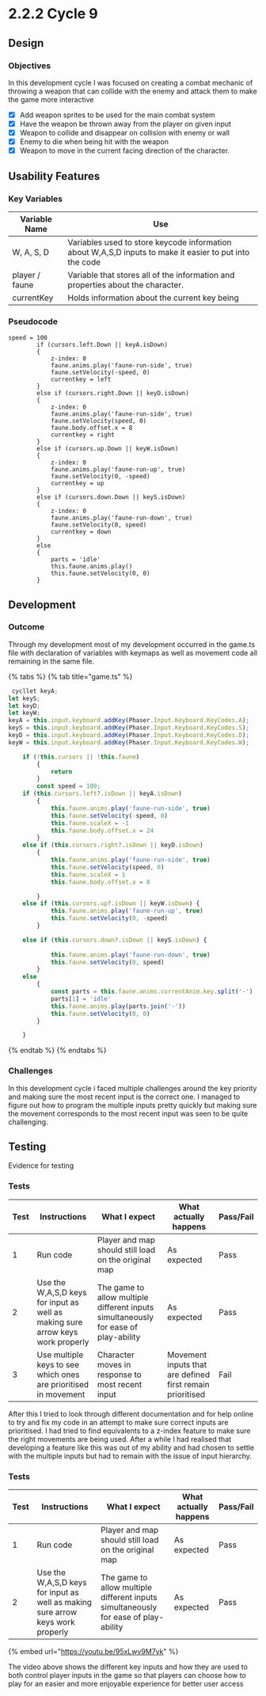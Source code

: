 # 2.2.2 Cycle 9

## Design

### Objectives

In this development cycle I was focused on creating a combat mechanic of throwing a weapon that can collide with the enemy and attack them to make the game more interactive

* [x] Add weapon sprites to be used for the main combat system
* [x] Have the weapon be thrown away from the player on given input
* [x] Weapon to collide and disappear on collision with enemy or wall
* [x] Enemy to die when being hit with the weapon
* [x] Weapon to move in the current facing direction of the character.

## Usability Features

### Key Variables

| Variable Name  | Use                                                                                                     |
| -------------- | ------------------------------------------------------------------------------------------------------- |
| W, A, S, D     | Variables used to store keycode information about W,A,S,D inputs to make it easier to put into the code |
| player / faune | Variable that stores all of the information and properties about the character.                         |
| currentKey     | Holds information about the current key being                                                           |

### Pseudocode

```
speed = 100
        if (cursors.left.Down || keyA.isDown)
        {
            z-index: 0
            faune.anims.play('faune-run-side', true)
            faune.setVelocity(-speed, 0)
            currentkey = left
        }
        else if (cursors.right.Down || keyD.isDown)
        {
            z-index: 0
            faune.anims.play('faune-run-side', true)
            faune.setVelocity(speed, 0)
            faune.body.offset.x = 8
            currentkey = right
        }
        else if (cursors.up.Down || keyW.isDown)
        {
            z-index: 0
            faune.anims.play('faune-run-up', true)
            faune.setVelocity(0, -speed) 
            currentkey = up
        }
        else if (cursors.down.Down || keyS.isDown)
        {
            z-index: 0
            faune.anims.play('faune-run-down', true)
            faune.setVelocity(0, speed)
            currentkey = down
        }
        else
        {
            parts = 'idle'
            this.faune.anims.play()
            this.faune.setVelocity(0, 0)
        }
```

## Development

### Outcome

Through my development most of my development occurred in the game.ts file with declaration of variables with keymaps as well as movement code all remaining in the same file.

{% tabs %}
{% tab title="game.ts" %}
```typescript
 cycllet keyA;
let keyS;
let keyD;
let keyW;
keyA = this.input.keyboard.addKey(Phaser.Input.Keyboard.KeyCodes.A);
keyS = this.input.keyboard.addKey(Phaser.Input.Keyboard.KeyCodes.S);
keyD = this.input.keyboard.addKey(Phaser.Input.Keyboard.KeyCodes.D);
keyW = this.input.keyboard.addKey(Phaser.Input.Keyboard.KeyCodes.W);

    if (!this.cursors || !this.faune)
        {
            return
        }
        const speed = 100;
    if (this.cursors.left?.isDown || keyA.isDown)
        {
            this.faune.anims.play('faune-run-side', true)
            this.faune.setVelocity(-speed, 0)
            this.faune.scaleX = -1
            this.faune.body.offset.x = 24
        }
    else if (this.cursors.right?.isDown || keyD.isDown)
        {
            this.faune.anims.play('faune-run-side', true)
            this.faune.setVelocity(speed, 0)
            this.faune.scaleX = 1
            this.faune.body.offset.x = 8

        }
    else if (this.cursors.up?.isDown || keyW.isDown) {
            this.faune.anims.play('faune-run-up', true)
            this.faune.setVelocity(0, -speed)
        }

    else if (this.cursors.down?.isDown || keyS.isDown) {
            
            this.faune.anims.play('faune-run-down', true)
            this.faune.setVelocity(0, speed)
        }
    else
        {
            const parts = this.faune.anims.currentAnim.key.split('-')
            parts[1] = 'idle'
            this.faune.anims.play(parts.join('-'))
            this.faune.setVelocity(0, 0)
        }

    }
```
{% endtab %}
{% endtabs %}

### Challenges

In this development cycle i faced multiple challenges around the key priority and making sure the most recent input is the correct one. I managed to figure out how to program the multiple inputs pretty quickly but making sure the movement corresponds to the most recent input was seen to be quite challenging.&#x20;

## Testing

Evidence for testing

### Tests

| Test | Instructions                                                                   | What I expect                                                                         | What actually happens                                     | Pass/Fail |
| ---- | ------------------------------------------------------------------------------ | ------------------------------------------------------------------------------------- | --------------------------------------------------------- | --------- |
| 1    | Run code                                                                       | Player and map should still load on the original map                                  | As expected                                               | Pass      |
| 2    | Use the W,A,S,D keys for input as well as making sure arrow keys work properly | The game to allow multiple different inputs simultaneously for ease of play-ability   | As expected                                               | Pass      |
| 3    | Use multiple keys to see which ones are prioritised in movement                | Character moves in response to most recent input                                      | Movement inputs that are defined first remain prioritised | Fail      |

After this I tried to look through different documentation and for help online to try and fix my code in an attempt to make sure correct inputs are prioritised. I had tried to find equivalents to a z-index feature to make sure the right movements are being used. After a while I had realised that developing a feature like this was out of my ability and had chosen to settle with the multiple inputs but had to remain with the issue of input hierarchy.&#x20;

### Tests

| Test | Instructions                                                                   | What I expect                                                                         | What actually happens | Pass/Fail |
| ---- | ------------------------------------------------------------------------------ | ------------------------------------------------------------------------------------- | --------------------- | --------- |
| 1    | Run code                                                                       | Player and map should still load on the original map                                  | As expected           | Pass      |
| 2    | Use the W,A,S,D keys for input as well as making sure arrow keys work properly | The game to allow multiple different inputs simultaneously for ease of play-ability   | As expected           | Pass      |

{% embed url="https://youtu.be/95xLwv9M7yk" %}

The video above shows the different key inputs and how they are used to both control player inputs in the game so that players can choose how to play for an easier and more enjoyable experience for better user access
